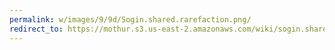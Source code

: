 ```yaml
---
permalink: w/images/9/9d/Sogin.shared.rarefaction.png/
redirect_to: https://mothur.s3.us-east-2.amazonaws.com/wiki/sogin.shared.rarefaction.png
---
```


